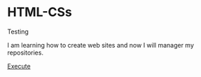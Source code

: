 # HTML-CSs
 Testing

I am learning how to create web sites and now I will manager my repositories.

<a href="https://brunobuks.github.io/HTML-CSs/Ex001/index.html"> Execute </a>